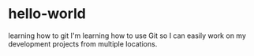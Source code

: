 # hello-world
learning how to git
I'm learning how to use Git so I can easily work on my development projects from multiple locations.
